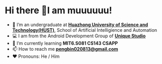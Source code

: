 <!--
**mumu12641/mumu12641** is a ✨ _special_ ✨ repository because its `README.md` (this file) appears on your GitHub profile.

Here are some ideas to get you started:

- 🔭 I’m currently working on ...
- 🌱 I’m currently learning ...
- 👯 I’m looking to collaborate on ...
- 🤔 I’m looking for help with ...
- 💬 Ask me about ...
- 📫 How to reach me: ...
- 😄 Pronouns: ...
- ⚡ Fun fact: ...
-->

# Hi there 👋I am muuuuuu!


- 📸 I’m an undergraduate at **[Huazhong University of Science and Technology(HUST)](https://www.hust.edu.cn/)**, School of Artificial Intelligience and Automation
- :computer: I am from the Android Development Group of **[Unique Studio](https://github.com/UniqueStudio)**
- 🌱 I’m currently learning **MIT6.S081 CS143 CSAPP**
- 📫 How to reach me **pengbin020813@gmail.com**
- :heart: Pronouns: He / Him


